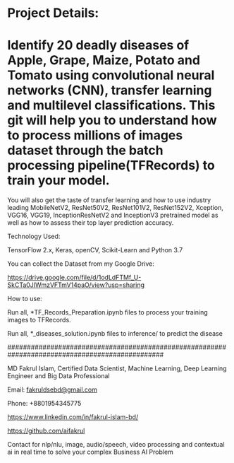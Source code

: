 # Project Details:

# Identify 20 deadly diseases of Apple, Grape, Maize, Potato and Tomato using convolutional neural networks (CNN), transfer learning and multilevel classifications. This git will help you to understand how to process millions of images dataset through the batch processing pipeline(TFRecords) to train your model. 

You will also get the taste of transfer learning and how to use  industry leading MobileNetV2, ResNet50V2, ResNet101V2, ResNet152V2, Xception, VGG16, VGG19, InceptionResNetV2 and InceptionV3 pretrained model as well as how to assess their top layer prediction accuracy.
   
Technology Used:

TensorFlow 2.x, Keras, openCV, Scikit-Learn and Python 3.7

You can collect the Dataset from my Google Drive:

https://drive.google.com/file/d/1odLdFTMf_U-SkCTa0JIWmzVFTmV14paO/view?usp=sharing

How to use:

Run all, *TF_Records_Preparation.ipynb files to process your training images to TFRecords.

Run all, *_diseases_solution.ipynb files to inference/ to predict the disease
  

################################################################################################

MD Fakrul Islam, Certified Data Scientist, Machine Learning, Deep Learning Engineer and Big Data Professional

Email: fakruldsebd@gmail.com

Phone: +8801954345775

https://www.linkedin.com/in/fakrul-islam-bd/

https://github.com/aifakrul

Contact for nlp/nlu, image, audio/speech, video processing and contextual ai in real time to solve your complex Business AI Problem
